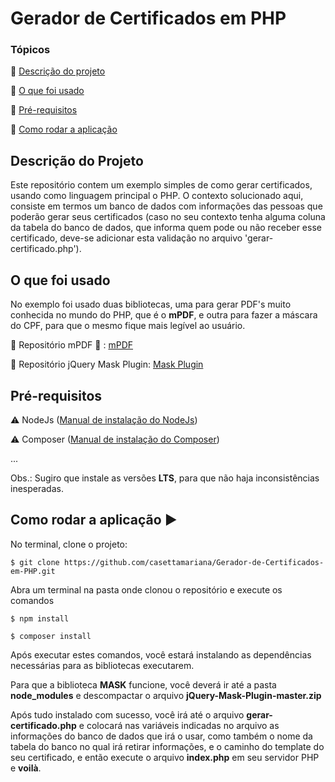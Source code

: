 <h1>Gerador de Certificados em PHP</h1>


### Tópicos 

:small_blue_diamond: [Descrição do projeto](#descrição-do-projeto)

:small_blue_diamond: [O que foi usado](#o-que-foi-usado)

:small_blue_diamond: [Pré-requisitos](#pré-requisitos)

:small_blue_diamond: [Como rodar a aplicação](#como-rodar-a-aplicação-arrow_forward)

## Descrição do Projeto

Este repositório contem um exemplo simples de como gerar certificados, usando como linguagem principal o PHP.
O contexto solucionado aqui, consiste em termos um banco de dados com informações das pessoas que poderão gerar seus certificados (caso no seu contexto tenha alguma coluna da tabela do banco de dados, que informa quem pode ou não receber esse certificado, deve-se adicionar esta validação no arquivo 'gerar-certificado.php').


## O que foi usado 
No exemplo foi usado duas bibliotecas, uma para gerar PDF's muito conhecida no mundo do PHP, que é o **mPDF**, e outra para fazer a máscara do CPF, para que o mesmo fique mais legível ao usuário. 

:pushpin: Repositório mPDF :bookmark_tabs: : [mPDF](https://github.com/mpdf/mpdf)

:pushpin: Repositório jQuery Mask Plugin: [Mask Plugin](https://github.com/igorescobar/jQuery-Mask-Plugin)

## Pré-requisitos

  :warning: NodeJs ([Manual de instalação do NodeJs](https://nodejs.org/en/))
  
  :warning: Composer ([Manual de instalação do Composer](https://getcomposer.org/))
  
  ...

  Obs.: Sugiro que instale as versões **LTS**, para que não haja inconsistências inesperadas.

## Como rodar a aplicação :arrow_forward:

No terminal, clone o projeto: 

```
$ git clone https://github.com/casettamariana/Gerador-de-Certificados-em-PHP.git
```

Abra um terminal na pasta onde clonou o repositório e execute os comandos

```
$ npm install
```

```
$ composer install
```

Após executar estes comandos, você estará instalando as dependências necessárias para as bibliotecas executarem.

Para que a biblioteca **MASK** funcione, você deverá ir até a pasta **node_modules** e descompactar o arquivo **jQuery-Mask-Plugin-master.zip**

Após tudo instalado com sucesso, você irá até o arquivo **gerar-certificado.php** e colocará nas variáveis indicadas no arquivo as informações do banco de dados que irá o usar, como também o nome da tabela do banco no qual irá retirar informações, e o caminho do template do seu certificado, e então execute o arquivo **index.php** em seu servidor PHP e **voilà**.


